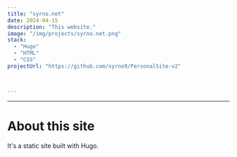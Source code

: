 ```yaml
---
title: "syrno.net"
date: 2024-04-15
description: "This website."
image: "/img/projects/syrno.net.png"
stack:
  - "Hugo"
  - "HTML"  
  - "CSS"
projectUrl: "https://github.com/syrno9/PersonalSite-v2"



---
```


<hr>

# About this site

It's a static site built with Hugo.
